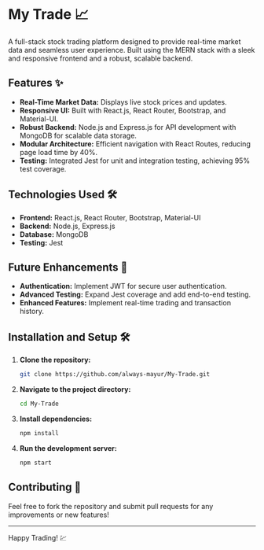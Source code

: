 # My Trade 📈

A full-stack stock trading platform designed to provide real-time market data and seamless user experience. Built using the MERN stack with a sleek and responsive frontend and a robust, scalable backend.

## Features ✨
- **Real-Time Market Data:** Displays live stock prices and updates.
- **Responsive UI:** Built with React.js, React Router, Bootstrap, and Material-UI.
- **Robust Backend:** Node.js and Express.js for API development with MongoDB for scalable data storage.
- **Modular Architecture:** Efficient navigation with React Routes, reducing page load time by 40%.
- **Testing:** Integrated Jest for unit and integration testing, achieving 95% test coverage.

## Technologies Used 🛠️
- **Frontend:** React.js, React Router, Bootstrap, Material-UI
- **Backend:** Node.js, Express.js
- **Database:** MongoDB
- **Testing:** Jest

## Future Enhancements 🚀
- **Authentication:** Implement JWT for secure user authentication.
- **Advanced Testing:** Expand Jest coverage and add end-to-end testing.
- **Enhanced Features:** Implement real-time trading and transaction history.

## Installation and Setup 🛠️
1. **Clone the repository:**
   ```bash
   git clone https://github.com/always-mayur/My-Trade.git
   ```
2. **Navigate to the project directory:**
   ```bash
   cd My-Trade
   ```
3. **Install dependencies:**
   ```bash
   npm install
   ```
4. **Run the development server:**
   ```bash
   npm start
   ```

## Contributing 🤝
Feel free to fork the repository and submit pull requests for any improvements or new features!

---

Happy Trading! 💹

